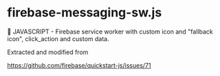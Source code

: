 # firebase-messaging-sw.js
💬 JAVASCRIPT - Firebase service worker with custom icon and "fallback icon", click_action and custom data.

Extracted and modified from

https://github.com/firebase/quickstart-js/issues/71
